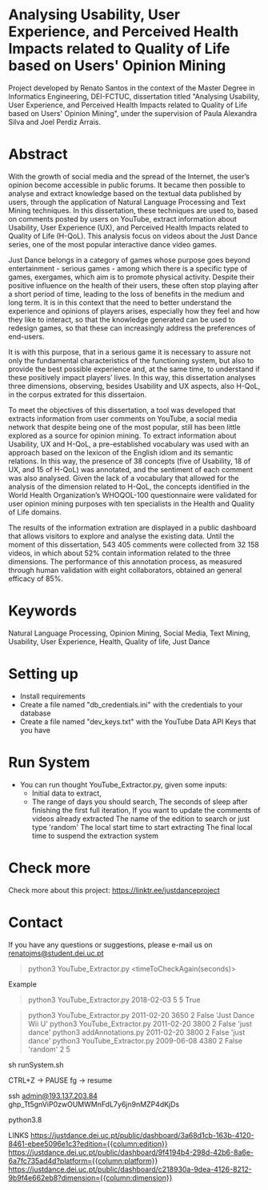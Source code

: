 # Analysing Usability, User Experience, and Perceived Health Impacts related to Quality of Life based on Users' Opinion Mining

Project developed by Renato Santos in the context of the Master Degree in Informatics Engineering, DEI-FCTUC, dissertation titled "Analysing Usability, User Experience, and Perceived Health Impacts related to Quality of Life based on Users' Opinion Mining", under the supervision of Paula Alexandra Silva and Joel Perdiz Arrais.

# Abstract
With the growth of social media and the spread of the Internet, the user’s opinion become accessible in public forums. It became then possible to analyse and extract knowledge based on the textual data published by users, through the application of Natural Language Processing and Text Mining techniques. In this dissertation, these techniques are used to, based on comments posted by users on YouTube, extract information about Usability, User Experience (UX), and Perceived Health Impacts related to Quality of Life (H-QoL). This analysis focus on videos about the Just Dance series, one of the most popular interactive dance video games.

Just Dance belongs in a category of games whose purpose goes beyond entertainment - serious games - among which there is a specific type of games, exergames, which aim is to promote physical activity. Despite their positive influence on the health of their users, these often stop playing after a short period of time, leading to the loss of benefits in the medium and long term. It is in this context that the need to better understand the experience and opinions of players arises, especially how they feel and how they like to interact, so that the knowledge generated can be used to redesign games, so that these can increasingly address the preferences of end-users.

It is with this purpose, that in a serious game it is necessary to assure not only the fundamental characteristics of the functioning system, but also to provide the best possible experience and, at the same time, to understand if these positively impact players’ lives. In this way, this dissertation analyses three dimensions, observing, besides Usability and UX aspects, also H-QoL, in the corpus extrated for this dissertaion.

To meet the objectives of this dissertation, a tool was developed that extracts information from user comments on YouTube, a social media network that despite being one of the most popular, still has been little explored as a source for opinion mining. To extract information about Usability, UX and H-QoL, a pre-established vocabulary was used with an approach based on the lexicon of the English idiom and its semantic relations. In this way, the presence of 38 concepts (five of Usability, 18 of UX, and 15 of H-QoL) was annotated, and the sentiment of each comment was also analysed. Given the lack of a vocabulary that allowed for the analysis of the dimension related to H-QoL, the concepts identified in the World Health Organization’s WHOQOL-100 questionnaire were validated for user opinion mining purposes with ten specialists in the Health and Quality of Life domains.

The results of the information extration are displayed in a public dashboard that allows visitors to explore and analyse the existing data. Until the moment of this dissertation, 543 405 comments were collected from 32 158 videos, in which about 52% contain information related to the three dimensions. The performance of this annotation process, as measured through human validation with eight collaborators, obtained an general efficacy of 85%.

# Keywords
Natural Language Processing, Opinion Mining, Social Media, Text Mining, Usability, User Experience, Health, Quality of life, Just Dance


# Setting up

- Install requirements
- Create a file named "db_credentials.ini" with the credentials to your database
- Create a file named "dev_keys.txt" with the YouTube Data API Keys that you have

# Run System

- You can run thought YouTube_Extractor.py, given some inputs:
	- Initial data to extract,
	- The range of days you should search,
	The seconds of sleep after finishing the first full iteration,
	If you want to update the comments of videos already extracted
	The name of the edition to search or just type 'random'
	The local start time to start extracting
	The final local time to suspend the extraction system

# Check more 
Check more about this project: https://linktr.ee/justdanceproject

# Contact
If you have any questions or suggestions, please e-mail us on renatojms@student.dei.uc.pt



> python3 YouTube_Extractor.py <Begin Date: YYYY-MM-DD> <Number of jump days> <timeToCheckAgain(seconds)> <check new comments> <search Game>

Example
> python3 YouTube_Extractor.py 2018-02-03 5 5 True

> python3 YouTube_Extractor.py 2011-02-20 3650 2 False 'Just Dance Wii U' 
> python3 YouTube_Extractor.py 2011-02-20 3800 2 False 'just dance' 
python3 addAnnotations.py 2011-02-20 3800 2 False 'just dance' 
> python3 YouTube_Extractor.py 2009-06-08 4380 2 False 'random' 2 5


sh runSystem.sh

CTRL+Z -> PAUSE
fg -> resume

ssh admin@193.137.203.84
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

python3.8


LINKS
https://justdance.dei.uc.pt/public/dashboard/3a68d1cb-163b-4120-8461-ebee5096e1c3?edition={{column:edition}}
https://justdance.dei.uc.pt/public/dashboard/9f4194b4-298d-42b6-8a6e-6a7fc735ad4d?platform={{column:platform}}
https://justdance.dei.uc.pt/public/dashboard/c218930a-9dea-4126-8212-9b9f4e662eb8?dimension={{column:dimension}}
